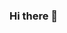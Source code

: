 ### Hi there 👋

<!--
**YuriGarciaRibeiro/YuriGarciaRibeiro** is a ✨ _special_ ✨ repository because its `README.md` (this file) appears on your GitHub profile.

<img height="150em" src="https://github-readme-stats.vercel.app/api?username=YuriGarciaRibeiro&show_icons=true&theme=dark&include_all_commits=true&count_private=true"/>
